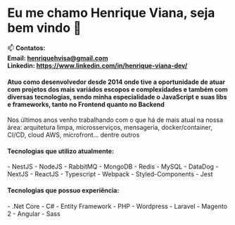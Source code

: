 <h1>Eu me chamo Henrique Viana, seja bem vindo 👋</h1>

📫 **Contatos:**
<br />**Email: henriquehvisa@gmail.com**
<br />**Linkedin: https://www.linkedin.com/in/henrique-viana-dev/**
  
<h4>Atuo como desenvolvedor desde 2014 onde tive a oportunidade de atuar com projetos dos mais variádos escopos e complexidades e também com diversas tecnologias, sendo minha especialidade o JavaScript e suas libs e frameworks, tanto no Frontend quanto no Backend</h4>

<p>Nos últimos anos venho trabalhando com o que há de mais atual na nossa área: arquitetura limpa, microsserviços, mensageria, docker/container, CI/CD, cloud AWS, microfront... dentre outros</p>

<h4 align="left">Tecnologias que utilizo atualmente:</h4>

<p>
  - NestJS
  - NodeJS
  - RabbitMQ
  - MongoDB
  - Redis
  - MySQL
  - DataDog
  - NextJS
  - ReactJS
  - Typescript
  - Webpack
  - Styled-Components
  - Jest
</p>

<h4 align="left">Tecnologias que possuo experiência:</h4>

<p>
  - .Net Core
  - C#
  - Entity Framework
  - PHP
  - Wordpress
  - Laravel
  - Magento 2
  - Angular
  - Sass
</p>


